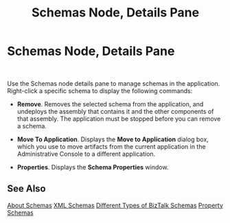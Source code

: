 ﻿---
title: Schemas Node, Details Pane
TOCTitle: Schemas Node, Details Pane
ms:assetid: 89410bc8-e2cb-4cbf-b512-72df5db8dbc2
ms:mtpsurl: https://msdn.microsoft.com/library/Aa561246(v=BTS.80)
ms:contentKeyID: 51529511
ms.date: 08/30/2017
mtps_version: v=BTS.80
f1_keywords:
- bts10.admin.resultsobject.schema
---

# Schemas Node, Details Pane

 

Use the Schemas node details pane to manage schemas in the application. Right-click a specific schema to display the following commands:

  - **Remove**. Removes the selected schema from the application, and undeploys the assembly that contains it and the other components of that assembly. The application must be stopped before you can remove a schema.

  - **Move To Application**. Displays the **Move to Application** dialog box, which you use to move artifacts from the current application in the Administrative Console to a different application.

  - **Properties**. Displays the **Schema Properties** window.

## See Also

[About Schemas](https://msdn.microsoft.com/library/aa559426\(v=bts.80\))  
[XML Schemas](https://msdn.microsoft.com/library/aa559121\(v=bts.80\))  
[Different Types of BizTalk Schemas](https://msdn.microsoft.com/library/aa578053\(v=bts.80\))  
[Property Schemas](https://msdn.microsoft.com/library/aa561059\(v=bts.80\))

